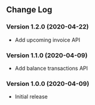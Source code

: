 ## Change Log
### Version 1.2.0 (2020-04-22)
- Add upcoming invoice API
### Version 1.1.0 (2020-04-09)
- Add balance transactions API
### Version 1.0.0 (2020-04-09)
- Initial release
